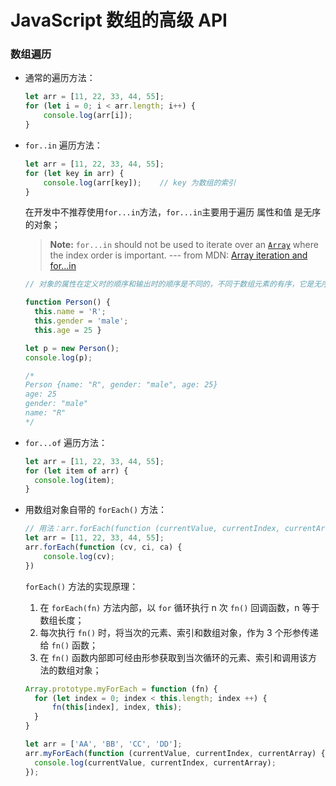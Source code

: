 # JavaScript 数组的高级 API 

### 数组遍历

* 通常的遍历方法：

  ```js
  let arr = [11, 22, 33, 44, 55];
  for (let i = 0; i < arr.length; i++) {
      console.log(arr[i]);
  }
  ```

  

* `for..in` 遍历方法：

  ```js
  let arr = [11, 22, 33, 44, 55];
  for (let key in arr) {
      console.log(arr[key]);	// key 为数组的索引
  }
  ```

  在开发中不推荐使用`for...in`方法，`for...in`主要用于遍历 属性和值 是无序的对象；

  > **Note:** `for...in` should not be used to iterate over an [`Array`](https://developer.mozilla.org/en-US/docs/Web/JavaScript/Reference/Global_Objects/Array) where the index order is important.  --- from MDN: [ Array iteration and for...in ](<https://developer.mozilla.org/en-US/docs/Web/JavaScript/Reference/Statements/for...in>)

  ```js
  // 对象的属性在定义时的顺序和输出时的顺序是不同的，不同于数组元素的有序，它是无序的：
  
  function Person() {
    this.name = 'R';
    this.gender = 'male';
    this.age = 25 }
  
  let p = new Person();
  console.log(p);
  
  /*
  Person {name: "R", gender: "male", age: 25}	
  age: 25
  gender: "male"
  name: "R"
  */
  ```

  

* `for...of` 遍历方法：

  ```js
  let arr = [11, 22, 33, 44, 55];
  for (let item of arr) {
    console.log(item);
  }
  ```

  

* 用数组对象自带的 `forEach()` 方法：

  ```js
  // 用法：arr.forEach(function (currentValue, currentIndex, currentArray))
  let arr = [11, 22, 33, 44, 55];
  arr.forEach(function (cv, ci, ca) {
      console.log(cv);
  })
  ```

  `forEach()` 方法的实现原理：

  	1. 在 `forEach(fn)` 方法内部，以 `for` 循环执行 n 次 `fn()` 回调函数，n 等于数组长度；
   	2. 每次执行 `fn()` 时，将当次的元素、索引和数组对象，作为 3 个形参传递给 `fn()` 函数；
   	3. 在 `fn()` 函数内部即可经由形参获取到当次循环的元素、索引和调用该方法的数组对象；

  ```js
  Array.prototype.myForEach = function (fn) {
    for (let index = 0; index < this.length; index ++) {
    	fn(this[index], index, this);
    }
  }
  
  let arr = ['AA', 'BB', 'CC', 'DD'];
  arr.myForEach(function (currentValue, currentIndex, currentArray) {
    console.log(currentValue, currentIndex, currentArray);
  });
  ```

  

  